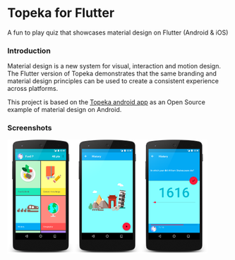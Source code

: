 # Topeka for Flutter

A fun to play quiz that showcases material design on Flutter (Android & iOS)

### Introduction

Material design is a new system for visual, interaction and motion design.
The Flutter version of Topeka demonstrates that the same branding and material
design principles can be used to create a consistent experience across
platforms.

This project is based on the [Topeka android app](https://github.com/android/topeka)
as an Open Source example of material design on Android.

### Screenshots

<img src="images/categories.png" width="30%" /><img src="images/category_history.png" width="30%" /><img src="images/quiz_shakespeare.png" width="30%" />

